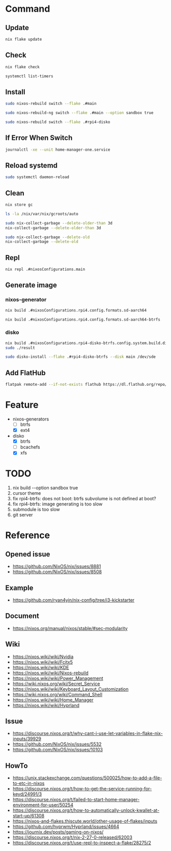 # Command
## Update
```sh
nix flake update
```

## Check
```sh
nix flake check
```
```sh
systemctl list-timers
```

## Install
```sh
sudo nixos-rebuild switch --flake .#main
```
```sh
sudo nixos-rebuild-ng switch --flake .#main --option sandbox true
```
```sh
sudo nixos-rebuild switch --flake .#rpi4-disko
```

## If Error When Switch
```sh
journalctl -xe --unit home-manager-one.service
```

## Reload systemd
```sh
sudo systemctl daemon-reload
```

## Clean
```sh
nix store gc
```

```sh
ls -la /nix/var/nix/gcroots/auto
```

```sh
sudo nix-collect-garbage --delete-older-than 3d
nix-collect-garbage --delete-older-than 3d
```

```sh
sudo nix-collect-garbage --delete-old
nix-collect-garbage --delete-old
```

## Repl
```sh
nix repl .#nixosConfigurations.main
```

## Generate image
### nixos-generator
```sh
nix build .#nixosConfigurations.rpi4.config.formats.sd-aarch64
```
```sh
nix build .#nixosConfigurations.rpi4.config.formats.sd-aarch64-btrfs
```
### disko
```sh
nix build .#nixosConfigurations.rpi4-disko-btrfs.config.system.build.diskoImagesScript
sudo ./result
```
```sh
sudo disko-install --flake .#rpi4-disko-btrfs --disk main /dev/sde
```

## Add FlatHub
```sh
flatpak remote-add --if-not-exists flathub https://dl.flathub.org/repo/flathub.flatpakrepo
```

# Feature
- nixos-generators
  - [ ] btrfs
  - [x] ext4
- disko
  - [x] btrfs
  - [ ] bcachefs
  - [x] xfs

# TODO
1. nix build --option sandbox true
1. cursor theme
1. fix rpi4-btrfs: does not boot: btrfs subvolume is not defined at boot?
1. fix rpi4-btrfs: image generating is too slow
1. submodule is too slow
1. git server

# Reference
## Opened issue
- https://github.com/NixOS/nix/issues/8881
- https://github.com/NixOS/nix/issues/8508

## Example
- https://github.com/ryan4yin/nix-config/tree/i3-kickstarter

## Document
- https://nixos.org/manual/nixos/stable/#sec-modularity

## Wiki
- https://nixos.wiki/wiki/Nvidia
- https://nixos.wiki/wiki/Fcitx5
- https://nixos.wiki/wiki/KDE
- https://nixos.wiki/wiki/Nixos-rebuild
- https://nixos.wiki/wiki/Power_Management
- https://wiki.nixos.org/wiki/Secret_Service
- https://nixos.wiki/wiki/Keyboard_Layout_Customization
- https://wiki.nixos.org/wiki/Command_Shell
- https://nixos.wiki/wiki/Home_Manager
- https://nixos.wiki/wiki/Hyprland

## Issue
- https://discourse.nixos.org/t/why-cant-i-use-let-variables-in-flake-nix-inputs/39929
- https://github.com/NixOS/nix/issues/5532
- https://github.com/NixOS/nix/issues/10103

## HowTo
- https://unix.stackexchange.com/questions/500025/how-to-add-a-file-to-etc-in-nixos
- https://discourse.nixos.org/t/how-to-get-the-service-running-for-keyd/24991/3
- https://discourse.nixos.org/t/failed-to-start-home-manager-environment-for-user/50254
- https://discourse.nixos.org/t/how-to-automatically-unlock-kwallet-at-start-up/61308
- https://nixos-and-flakes.thiscute.world/other-usage-of-flakes/inputs
- https://github.com/hyprwm/Hyprland/issues/4664
- https://journix.dev/posts/gaming-on-nixos/
- https://discourse.nixos.org/t/nix-2-27-0-released/62003
- https://discourse.nixos.org/t/use-repl-to-inspect-a-flake/28275/2
